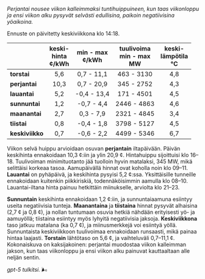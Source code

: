 *Perjantai nousee viikon kalleimmaksi tuntihuippuineen, kun taas viikonloppu ja ensi viikon alku pysyvät selvästi edullisina, paikoin negatiivisina yöaikoina.*

Ennuste on päivitetty keskiviikkona klo 14:18.

|  | keski-<br>hinta<br>¢/kWh | min - max<br>¢/kWh | tuulivoima<br>min - max<br>MW | keski-<br>lämpötila<br>°C |
|:-------------|:----------------:|:----------------:|:-------------:|:-------------:|
| **torstai** | 5,6 | 0,7 - 11,1 | 463 - 3130 | 4,8 |
| **perjantai** | 10,3 | 0,7 - 20,9 | 345 - 2752 | 4,3 |
| **lauantai** | 5,2 | -0,4 - 13,4 | 171 - 4501 | 4,5 |
| **sunnuntai** | 1,2 | -0,7 - 4,4 | 2446 - 4863 | 4,6 |
| **maanantai** | 2,7 | 0,3 - 7,9 | 2321 - 4845 | 3,4 |
| **tiistai** | 0,8 | -0,4 - 1,8 | 3798 - 5127 | 4,5 |
| **keskiviikko** | 0,7 | -0,6 - 2,2 | 4499 - 5346 | 6,7 |

Viikon selvä huippu arvioidaan osuvan **perjantain** iltapäivään. Päivän keskihinta ennakoidaan 10,3 ¢:iin ja ylin 20,9 ¢. Hintahuippu sijoittuisi klo 16–18. Tuulivoiman minimituotanto jää tuolloin hyvin matalaksi, 345 MW, mikä selittäisi korkeaa tasoa. Aamupäivällä hinnat ovat koholla noin klo 09–11. **Lauantai** on pyhäpäivä, ja keskihinta pysyisi 5,2 ¢:ssa. Yksittäisille tunneille ennakoidaan kuitenkin piikkiriskiä, todennäköisimmin aamulla klo 08–10. Lauantai-iltana hinta painuu hetkittäin miinukselle, arviolta klo 21–23.

**Sunnuntain** keskihinta ennakoidaan 1,2 ¢:iin, ja sunnuntaiaamuna esiintyy useita negatiivisia tunteja. **Maanantaina** ja **tiistaina** hinnat pysyvät alhaisina (2,7 ¢ ja 0,8 ¢), ja nollan tuntumaan osuvia hetkiä nähdään erityisesti yö- ja aamuyöllä; tiistaina esiintyy myös lyhyitä negatiivisia jaksoja. **Keskiviikkona** taso jatkuu matalana (ka 0,7 ¢), ja miinusmerkkejä voi esiintyä yöllä. Sunnuntaista keskiviikkoon tuulivoimaa ennakoidaan runsaasti, mikä painaa hintaa laajasti. **Torstain** lähtötaso on 5,6 ¢, ja vaihteluväli 0,7–11,1 ¢. Kokonaiskuva on kaksijakoinen: perjantai muodostaa viikon kalleimman jakson, kun taas viikonloppu ja ensi viikon alku painuvat kauttaaltaan alle neljän sentin.

*gpt-5 tulkitsi.* 🌬️
